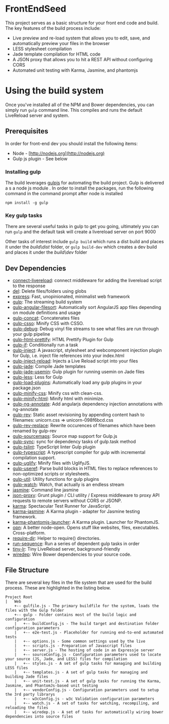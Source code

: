 ﻿FrontEndSeed
============

This project serves as a basic structure for your front end code and build.   The key features of the build process include:

* Live preview and re-load system that allows you to edit, save, and automatically preview your files in the browser
* LESS stylesheet compilation
* Jade template compilation for HTML code
* A JSON proxy that allows you to hit a REST API without configuring CORS
* Automated unit testing with Karma, Jasmine, and phantomjs

# Using the build system

Once you've installed all of the NPM and Bower dependencies, you can simply run `gulp` command line.   This compiles and runs the default LiveReload server and system.  

## Prerequisites

In order for front-end dev you should install the following items:

* Node - [http://nodejs.org](http://nodejs.org)
* Gulp js plugin - See below

### Installing gulp
The build leverages [gulpjs](http://www.gulpjs.com) for automating the build project.   Gulp is delivered a s a node js module
. In order to install the packages, run the following command in the command prompt after node is installed

```
npm install -g gulp
```

### Key gulp tasks

There are several useful tasks  in gulp to get you going, ultimately you can run ``gulp`` and the default task will create a livereload server on port 9000

Other tasks of interest include ``gulp build`` which runs a dist build and places it under the *build\dist* folder, or ``gulp build-dev`` which creates a dev build and places it under the *build\dev* folder

## Dev Dependencies

- [connect-livereload](https://github.com/intesso/connect-livereload): connect middleware for adding the livereload script to the response
- [del](https://github.com/git+https:/): Delete files/folders using globs
- [express](https://github.com/strongloop/express): Fast, unopinionated, minimalist web framework
- [gulp](https://github.com/git+https:/): The streaming build system
- [gulp-angular-filesort](https://github.com/klei/gulp-angular-filesort): Automatically sort AngularJS app files depending on module definitions and usage
- [gulp-concat](https://github.com/git+https:/): Concatenates files
- [gulp-csso](https://github.com/ben-eb/gulp-csso): Minify CSS with CSSO.
- [gulp-debug](https://github.com/sindresorhus/gulp-debug): Debug vinyl file streams to see what files are run through your gulp pipeline
- [gulp-html-prettify](https://github.com/colynb/gulp-html-prettify): HTML Prettify Plugin for Gulp
- [gulp-if](https://github.com/robrich/gulp-if): Conditionally run a task
- [gulp-inject](https://github.com/klei/gulp-inject): A javascript, stylesheet and webcomponent injection plugin for Gulp, i.e. inject file references into your index.html
- [gulp-inject-reload](https://github.com/Schmicko/gulp-inject-reload): Injects a Live Reload script into your files
- [gulp-jade](https://github.com/git+https:/): Compile Jade templates
- [gulp-jade-usemin](https://github.com/gdi2290/gulp-jade-usemin): Gulp plugin for running usemin on Jade files
- [gulp-less](https://github.com/plus3network/gulp-less): Less for Gulp
- [gulp-load-plugins](https://github.com/jackfranklin/gulp-load-plugins): Automatically load any gulp plugins in your package.json
- [gulp-minify-css](https://github.com/git+https:/): Minify css with clean-css.
- [gulp-minify-html](https://github.com/git+https:/): Minify html with minimize.
- [gulp-ng-annotate](https://github.com/Kagami/gulp-ng-annotate): Add angularjs dependency injection annotations with ng-annotate
- [gulp-rev](https://github.com/sindresorhus/gulp-rev): Static asset revisioning by appending content hash to filenames: unicorn.css =&gt; unicorn-098f6bcd.css
- [gulp-rev-replace](https://github.com/jamesknelson/gulp-rev-replace): Rewrite occurences of filenames which have been renamed by gulp-rev
- [gulp-sourcemaps](https://github.com/floridoo/gulp-sourcemaps): Source map support for Gulp.js
- [gulp-sync](https://github.com/kaminaly/gulp-sync): sync for dependency tasks of gulp.task method
- [gulp-tslint](https://github.com/panuhorsmalahti/gulp-tslint): TypeScript linter Gulp plugin
- [gulp-typescript](https://github.com/git+https:/): A typescript compiler for gulp with incremental compilation support.
- [gulp-uglify](https://github.com/terinjokes/gulp-uglify): Minify files with UglifyJS.
- [gulp-useref](https://github.com/jonkemp/gulp-useref): Parse build blocks in HTML files to replace references to non-optimized scripts or stylesheets.
- [gulp-util](https://github.com/git+https:/): Utility functions for gulp plugins
- [gulp-watch](https://github.com/floatdrop/gulp-watch): Watch, that actually is an endless stream
- [jasmine](https://github.com/jasmine/jasmine-npm): Command line jasmine
- [json-proxy](https://github.com/steve-jansen/json-proxy): Grunt plugin / CLI utility / Express middleware to proxy API requests to remote servers without CORS or JSONP.
- [karma](https://github.com/karma-runner/karma): Spectacular Test Runner for JavaScript.
- [karma-jasmine](https://github.com/karma-runner/karma-jasmine): A Karma plugin - adapter for Jasmine testing framework.
- [karma-phantomjs-launcher](https://github.com/karma-runner/karma-phantomjs-launcher): A Karma plugin. Launcher for PhantomJS.
- [opn](https://github.com/sindresorhus/opn): A better node-open. Opens stuff like websites, files, executables. Cross-platform.
- [require-dir](https://github.com/aseemk/requireDir): Helper to require() directories.
- [run-sequence](https://github.com/OverZealous/run-sequence): Run a series of dependent gulp tasks in order
- [tiny-lr](https://github.com/mklabs/tiny-lr): Tiny LiveReload server, background-friendly
- [wiredep](https://github.com/taptapship/wiredep): Wire Bower dependencies to your source code.



## File Structure
There are several key files in the file system that are used for the build process.  These are highlighted in the listing below.

```
Project Root
|   Web
	+-- gulfile.js - The primary buildfile for the system, loads the files with the Gulp folder
	+-- gulp - Folder contains most of the build logic and configuration
	|   +-- buildConfig.js - The build target and destination folder configuration parameters 
	|   +-- e2e-test.js - Placeholder for running end-to-end automated tests
	|   +-- options.js - Some common settings used by the live 
	|   +-- scripts.js - Preparation of Javascript files
	|   +-- server.js - The hosting of code in an Expressje server
	|   +-- sourceConfig.js - Configuration parameters used to locate your source (JS, Jade, and LESS) files for compilation 
	|   +-- styles.js - A set of gulp tasks for managing and building LESS files
	|   +-- templates.js - A set of gulp tasks for managing and building Jade files
	|   +-- unit-test.js - A set of gulp tasks for running the Karma, Jasmine, and PhantomJs-based unit testing
	|   +-- vendorConfig.js - Configuration parameters used to setup the 3rd party librarys
	|   +-- w3cConfig.js - w3c Validation configuration parameters
	|   +-- watch.js - A set of tasks for watching, recompiling, and reloading the files
	|   +-- wiredep.js - A set of tasks for automatically wiring bower dependencies into source files

```

